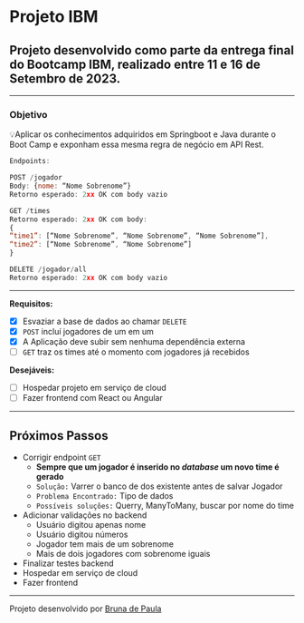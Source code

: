 # Projeto IBM

## Projeto desenvolvido como parte da entrega final do Bootcamp IBM, realizado entre 11 e 16 de Setembro de 2023.

---

### Objetivo

💡Aplicar os conhecimentos adquiridos em Springboot e Java durante o Boot Camp e exponham essa mesma regra de negócio em API Rest.

```jsx
Endpoints:

POST /jogador
Body: {nome: “Nome Sobrenome”}
Retorno esperado: 2xx OK com body vazio

GET /times
Retorno esperado: 2xx OK com body:
{
“time1”: [“Nome Sobrenome”, “Nome Sobrenome”, “Nome Sobrenome”],
“time2”: [“Nome Sobrenome”, “Nome Sobrenome”]
}

DELETE /jogador/all
Retorno esperado: 2xx OK com body vazio
```

---

**Requisitos:**

- [x]  Esvaziar a base de dados ao chamar `DELETE`
- [x]  `POST` incluí jogadores de um em um
- [x]  A Aplicação deve subir sem nenhuma dependência externa
- [ ]  `GET` traz os times até o momento com jogadores já recebidos

**Desejáveis:**

- [ ]  Hospedar projeto em serviço de cloud
- [ ]  Fazer frontend com React ou Angular

---

## Próximos Passos

- Corrigir endpoint `GET`
    - **Sempre que um jogador é inserido no *database* um novo time é gerado**
    - `Solução:` Varrer o banco de dos existente antes de salvar Jogador
    - `Problema Encontrado:` Tipo de dados
    - `Possíveis soluções:` Querry, ManyToMany, buscar por nome do time
- Adicionar validações no backend
    - Usuário digitou apenas nome
    - Usuário digitou números
    - Jogador tem mais de um sobrenome
    - Mais de dois jogadores com sobrenome iguais
- Finalizar testes backend
- Hospedar em serviço de cloud
- Fazer frontend

---

Projeto desenvolvido por [Bruna de Paula](https://www.linkedin.com/in/brunadpaula/)